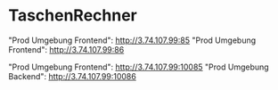 # TaschenRechner

"Prod Umgebung Frontend": http://3.74.107.99:85 
"Prod Umgebung Frontend": http://3.74.107.99:86


"Prod Umgebung Frontend": http://3.74.107.99:10085 
"Prod Umgebung Backend": http://3.74.107.99:10086 
